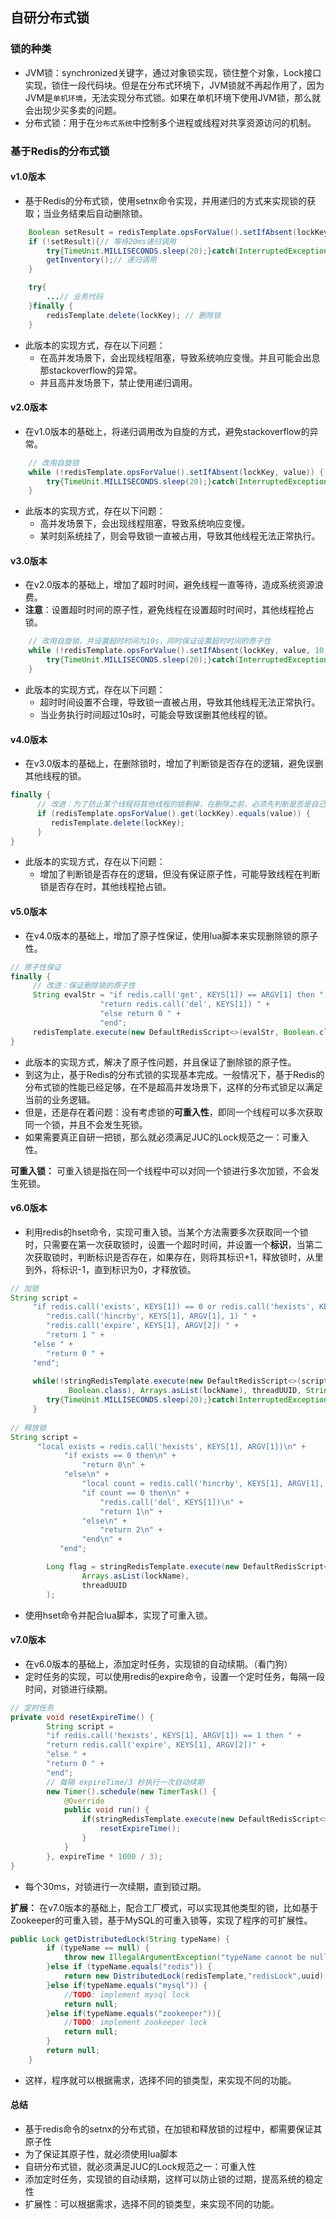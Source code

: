 ## 自研分布式锁
### 锁的种类
- JVM锁：synchronized关键字，通过对象锁实现，锁住整个对象，Lock接口实现，锁住一段代码块。但是在分布式环境下，JVM锁就不再起作用了，因为JVM是`单机环境`，无法实现分布式锁。如果在单机环境下使用JVM锁，那么就会出现少买多卖的问题。
- 分布式锁：用于在`分布式系统`中控制多个进程或线程对共享资源访问的机制。

### 基于Redis的分布式锁
#### v1.0版本
- 基于Redis的分布式锁，使用setnx命令实现，并用递归的方式来实现锁的获取；当业务结束后自动删除锁。
```java
    Boolean setResult = redisTemplate.opsForValue().setIfAbsent(lockKey, value);
    if (!setResult){// 等待20ms递归调用
        try{TimeUnit.MILLISECONDS.sleep(20);}catch(InterruptedException e){e.printStackTrace();}
        getInventory();// 递归调用
    }
```
```java
    try{
        ...// 业务代码
    }finally {
        redisTemplate.delete(lockKey); // 删除锁
    }
```
- 此版本的实现方式，存在以下问题：
    - 在高并发场景下，会出现线程阻塞，导致系统响应变慢。并且可能会出息那stackoverflow的异常。
    - 并且高并发场景下，禁止使用递归调用。

#### v2.0版本
- 在v1.0版本的基础上，将递归调用改为自旋的方式，避免stackoverflow的异常。
```java
    // 改用自旋锁
    while (!redisTemplate.opsForValue().setIfAbsent(lockKey, value)) {
        try{TimeUnit.MILLISECONDS.sleep(20);}catch(InterruptedException e){e.printStackTrace();}      
    }
```
- 此版本的实现方式，存在以下问题：
    - 高并发场景下，会出现线程阻塞，导致系统响应变慢。
    - 某时刻系统挂了，则会导致锁一直被占用，导致其他线程无法正常执行。

#### v3.0版本
- 在v2.0版本的基础上，增加了超时时间，避免线程一直等待，造成系统资源浪费。
- **注意**：设置超时时间的原子性，避免线程在设置超时时间时，其他线程抢占锁。
```java
    // 改用自旋锁，并设置超时时间为10s，同时保证设置超时时间的原子性
    while (!redisTemplate.opsForValue().setIfAbsent(lockKey, value, 10, TimeUnit.SECONDS)) {
        try{TimeUnit.MILLISECONDS.sleep(20);}catch(InterruptedException e){e.printStackTrace();}      
    }
```
- 此版本的实现方式，存在以下问题：
    - 超时时间设置不合理，导致锁一直被占用，导致其他线程无法正常执行。
    - 当业务执行时间超过10s时，可能会导致误删其他线程的锁。

#### v4.0版本
- 在v3.0版本的基础上，在删除锁时，增加了判断锁是否存在的逻辑，避免误删其他线程的锁。
```java
finally {
      // 改进：为了防止某个线程将其他线程的锁删掉，在删除之前，必须先判断是否是自己的锁
      if (redisTemplate.opsForValue().get(lockKey).equals(value)) {
         redisTemplate.delete(lockKey);
      }
}
```
- 此版本的实现方式，存在以下问题：
    - 增加了判断锁是否存在的逻辑，但没有保证原子性，可能导致线程在判断锁是否存在时，其他线程抢占锁。

#### v5.0版本
- 在v4.0版本的基础上，增加了原子性保证，使用lua脚本来实现删除锁的原子性。
```java
// 原子性保证
finally {
     // 改进：保证删除锁的原子性
     String evalStr = "if redis.call('get', KEYS[1]) == ARGV[1] then " +
                    "return redis.call('del', KEYS[1]) " +
                    "else return 0 " +
                    "end";
     redisTemplate.execute(new DefaultRedisScript<>(evalStr, Boolean.class), Arrays.asList(lockKey), value);
}
```
- 此版本的实现方式，解决了原子性问题，并且保证了删除锁的原子性。
- 到这为止，基于Redis的分布式锁的实现基本完成。一般情况下，基于Redis的分布式锁的性能已经足够，在不是超高并发场景下，这样的分布式锁足以满足当前的业务逻辑。
- 但是，还是存在着问题：没有考虑锁的**可重入性**，即同一个线程可以多次获取同一个锁，并且不会发生死锁。
- 如果需要真正自研一把锁，那么就必须满足JUC的Lock规范之一：可重入性。

**可重入锁：** 可重入锁是指在同一个线程中可以对同一个锁进行多次加锁，不会发生死锁。

#### v6.0版本
- 利用redis的hset命令，实现可重入锁。当某个方法需要多次获取同一个锁时，只需要在第一次获取锁时，设置一个超时时间，并设置一个**标识**，当第二次获取锁时，判断标识是否存在，如果存在，则将其标识+1，释放锁时，从里到外，将标识-1，直到标识为0，才释放锁。

```java 
// 加锁
String script =
     "if redis.call('exists', KEYS[1]) == 0 or redis.call('hexists', KEYS[1], ARGV[1]) == 1  then " +
        "redis.call('hincrby', KEYS[1], ARGV[1], 1) " +
        "redis.call('expire', KEYS[1], ARGV[2]) " +
        "return 1 " +
     "else " +
        "return 0 " +
     "end";
            
     while(!stringRedisTemplate.execute(new DefaultRedisScript<>(script, 
             Boolean.class), Arrays.asList(lockName), threadUUID, String.valueOf(expireTime))){
        try{TimeUnit.MILLISECONDS.sleep(20);}catch(InterruptedException e){e.printStackTrace();}
     }
     
// 释放锁
String script =
      "local exists = redis.call('hexists', KEYS[1], ARGV[1])\n" +
            "if exists == 0 then\n" +
                "return 0\n" +
            "else\n" +
                "local count = redis.call('hincrby', KEYS[1], ARGV[1], -1)\n" +
                "if count == 0 then\n" +
                    "redis.call('del', KEYS[1])\n" +
                    "return 1\n" +
                "else\n" +
                    "return 2\n" +
                "end\n" +
           "end";

        Long flag = stringRedisTemplate.execute(new DefaultRedisScript<>(script, Long.class),
                Arrays.asList(lockName),
                threadUUID
        );
```
- 使用hset命令并配合lua脚本，实现了可重入锁。

#### v7.0版本
- 在v6.0版本的基础上，添加定时任务，实现锁的自动续期。（看门狗）
- 定时任务的实现，可以使用redis的expire命令，设置一个定时任务，每隔一段时间，对锁进行续期。
```java
// 定时任务
private void resetExpireTime() {
        String script =
        "if redis.call('hexists', KEYS[1], ARGV[1]) == 1 then " +
        "return redis.call('expire', KEYS[1], ARGV[2])" +
        "else " +
        "return 0 " +
        "end";
        // 每隔 expireTime/3 秒执行一次自动续期
        new Timer().schedule(new TimerTask() {
            @Override
            public void run() {
                if(stringRedisTemplate.execute(new DefaultRedisScript<>(script, Boolean.class), Arrays.asList(lockName), threadUUID, String.valueOf(expireTime))){
                    resetExpireTime();
                }
            }
        }, expireTime * 1000 / 3);
}
```
- 每个30ms，对锁进行一次续期，直到锁过期。

**扩展：** 在v7.0版本的基础上，配合工厂模式，可以实现其他类型的锁，比如基于Zookeeper的可重入锁，基于MySQL的可重入锁等，实现了程序的可扩展性。
```java
public Lock getDistributedLock(String typeName) {
        if (typeName == null) {
            throw new IllegalArgumentException("typeName cannot be null");
        }else if (typeName.equals("redis")) {
            return new DistributedLock(redisTemplate,"redisLock",uuid);
        }else if(typeName.equals("mysql")) {
            //TODO: implement mysql lock
            return null;
        }else if(typeName.equals("zookeeper")){
            //TODO: implement zookeeper lock
            return null;
        }
        return null;
    }
```
- 这样，程序就可以根据需求，选择不同的锁类型，来实现不同的功能。

#### 总结
- 基于redis命令的setnx的分布式锁，在加锁和释放锁的过程中，都需要保证其原子性
- 为了保证其原子性，就必须使用lua脚本
- 自研分布式锁，就必须满足JUC的Lock规范之一：可重入性
- 添加定时任务，实现锁的自动续期，这样可以防止锁的过期，提高系统的稳定性
- 扩展性：可以根据需求，选择不同的锁类型，来实现不同的功能。